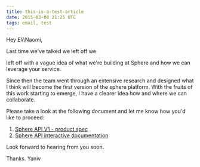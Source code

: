 ```yaml
---
title: this-is-a-test-article
date: 2015-03-08 21:25 UTC
tags: email, test
---
```


Hey *Eli*\Naomi,

Last time we've talked we left off we

<!--more-->

left off with a vague idea of what we're building at Sphere and how we can leverage your service. 

Since then the team went through an extensive research and designed what I think will become the first version of the sphere platform. With the fruits of this work starting to emerge, I have a clearer idea how and where we can collaborate. 

Please take a look at the following document and let me know how you'd like to proceed:

1. [Sphere API V1 - product spec](https://github.com/sphere-api/v1/blob/master/product-spec/api_spec_wip.md)
2. [Sphere API interactive documentation](http://developers.sphere.com/docs/)

Look forward to hearing from you soon.

Thanks. Yaniv


